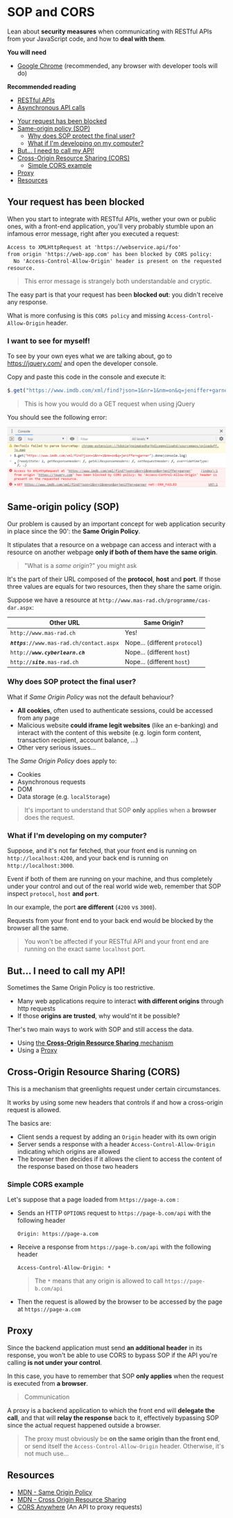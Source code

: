 # SOP and CORS

Lean about **security measures** when communicating with RESTful APIs from your JavaScript code, and how to **deal with them**.

<!-- slide-include ../../BANNER.md -->

**You will need**

- [Google Chrome][chrome] (recommended, any browser with developer tools will do)

**Recommended reading**

- [RESTful APIs][rest]
- [Asynchronous API calls][api-call]

<!-- START doctoc generated TOC please keep comment here to allow auto update -->
<!-- DON'T EDIT THIS SECTION, INSTEAD RE-RUN doctoc TO UPDATE -->


- [Your request has been blocked](#your-request-has-been-blocked)
- [Same-origin policy (SOP)](#same-origin-policy-sop)
  - [Why does SOP protect the final user?](#why-does-sop-protect-the-final-user)
  - [What if I'm developing on my computer?](#what-if-im-developing-on-my-computer)
- [But... I need to call my API!](#but-i-need-to-call-my-api)
- [Cross-Origin Resource Sharing (CORS)](#cross-origin-resource-sharing-cors)
  - [Simple CORS example](#simple-cors-example)
- [Proxy](#proxy)
- [Resources](#resources)

<!-- END doctoc generated TOC please keep comment here to allow auto update -->

## Your request has been blocked

When you start to integrate with RESTful APIs, wether your own or public ones, with a front-end application, you'll very probably stumble upon an infamous error message, right after you executed a request:

```
Access to XMLHttpRequest at 'https://webservice.api/foo'
from origin 'https://web-app.com' has been blocked by CORS policy:
  No 'Access-Control-Allow-Origin' header is present on the requested resource.
```
> This error message is strangely both understandable and cryptic.

The easy part is that your request has been **blocked out**: you didn't receive any response.

What is more confusing is this `CORS policy` and missing `Access-Control-Allow-Origin` header.

### I want to see for myself!

To see by your own eyes what we are talking about, go to https://jquery.com/ and open the developer console.

Copy and paste this code in the console and execute it:

```js
$.get("https://www.imdb.com/xml/find?json=1&nr=1&nm=on&q=jeniffer+garner").done(console.log)
```
> This is how you would do a GET request when using jQuery

You should see the following error:

<p class="center shadow"><img src="images/cors-error.png" /></p>

## Same-origin policy (SOP)

Our problem is caused by an important concept for web application security in place since the 90': the **Same Origin Policy**.

It stipulates that a resource on a webpage can access and interact with a resource on another webpage **only if both of them have the same origin**.

> "What is a _same origin_?" you might ask

It's the part of their URL composed of the **protocol**, **host** and **port**. If those three values are equals for two resources, then they share the same origin.

Suppose we have a resource at `http://www.mas-rad.ch/programme/cas-dar.aspx`:

| Other URL | Same Origin? |
| --- | --- |
| `http://www.mas-rad.ch` | Yes! |
| _**`https`**_`://www.mas-rad.ch/contact.aspx` | Nope... (different `protocol`) |
| `http://`_**`www.cyberlearn.ch`**_ | Nope... (different `host`) |
| `http://`_**`site`**_`.mas-rad.ch`| Nope... (different `host`) |

### Why does SOP protect the final user?

What if _Same Origin Policy_ was not the default behaviour?

- **All cookies**, often used to authenticate sessions, could be accessed from any page
- Malicious website **could iframe legit websites** (like an e-banking) and interact with the content of this website (e.g. login form content, transaction recipient, account balance, ...)
- Other very serious issues...

The _Same Origin Policy_ does apply to:

- Cookies
- Asynchronous requests
- DOM
- Data storage (e.g. `localStorage`)

> It's important to understand that SOP **only** applies when a **browser** does the request.

### What if I'm developing on my computer?

Suppose, and it's not far fetched, that your front end is running on `http://localhost:4200`, and your back end is running on `http://localhost:3000`.

Event if both of them are running on your machine, and thus completely under your control and out of the real world wide web, remember that SOP inspect `protocol`, `host` **and `port`**.

In our example, the port **are different** (`4200` vs `3000`).

Requests from your front end to your back end would be blocked by the browser all the same.

> You won't be affected if your RESTful API and your front end are running on the exact same `localhost` port.

## But... I need to call my API!

Sometimes the Same Origin Policy is too restrictive.

- Many web applications require to interact **with different origins** through http requests
- If those **origins are trusted**, why would'nt it be possible?

Ther's two main ways to work with SOP and still access the data.

- Using [the **Cross-Origin Resource Sharing** mechanism][cors]
- Using a [Proxy][proxy]

## Cross-Origin Resource Sharing (CORS)

This is a mechanism that greenlights request under certain circumstances.

It works by using some new headers that controls if and how a cross-origin request is allowed.

The basics are:

- Client sends a request by adding an `Origin` header with its own origin
- Server sends a response with a header `Access-Control-Allow-Origin` indicating which origins are allowed
- The browser then decides if it allows the client to access the content of the response based on those two headers

### Simple CORS example

Let's suppose that a page loaded from `https://page-a.com` :

- Sends an HTTP `OPTIONS` request to `https://page-b.com/api` with the following header
  ```
  Origin: https://page-a.com
  ```
- Receive a response from `https://page-b.com/api` with the following header
  ```
  Access-Control-Allow-Origin: *
  ```
  > The `*` means that any origin is allowed to call `https://page-b.com/api`
- Then the request is allowed by the browser to be accessed by the page at `https://page-a.com`

## Proxy

Since the backend application must send **an additional header** in its response, you won't be able to use CORS to bypass SOP if the API you're calling **is not under your control**.

In this case, you have to remember that SOP **only applies** when the request is executed from **a browser**.

> Communication

A proxy is a backend application to which the front end will **delegate the call**, and that will **relay the response** back to it, effectively bypassing SOP since the actual request happened outside a browser.

> The proxy must obviously be **on the same origin than the front end**, or send itself the `Access-Control-Allow-Origin` header. Otherwise, it's not much use...

## Resources

- [MDN - Same Origin Policy][sop]
- [MDN - Cross Origin Resource Sharing][cors]
- [CORS Anywhere][cors-anywhere] (An API to proxy requests)

[api-call]: ../api-call
[chrome]: https://www.google.com/chrome/
[cors]: https://developer.mozilla.org/en-US/docs/Web/HTTP/CORS
[cors-anywhere]: https://cors-anywhere.herokuapp.com/
[proxy]: https://fr.wikipedia.org/wiki/Proxy
[rest]: ../rest
[sop]: https://developer.mozilla.org/fr/docs/Web/Security/Same_origin_policy_for_JavaScript
